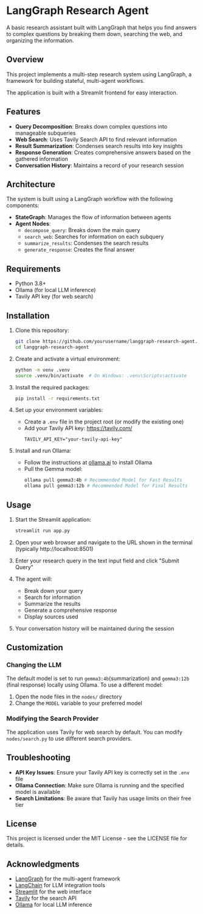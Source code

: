 # LangGraph Research Agent

A basic research assistant built with LangGraph that helps you find answers to complex questions by breaking them down, searching the web, and organizing the information.

## Overview

This project implements a multi-step research system using LangGraph, a framework for building stateful, multi-agent workflows.

The application is built with a Streamlit frontend for easy interaction.

## Features

- **Query Decomposition**: Breaks down complex questions into manageable subqueries
- **Web Search**: Uses Tavily Search API to find relevant information
- **Result Summarization**: Condenses search results into key insights
- **Response Generation**: Creates comprehensive answers based on the gathered information
- **Conversation History**: Maintains a record of your research session

## Architecture

The system is built using a LangGraph workflow with the following components:

- **StateGraph**: Manages the flow of information between agents
- **Agent Nodes**:
  - `decompose_query`: Breaks down the main query
  - `search_web`: Searches for information on each subquery
  - `summarize_results`: Condenses the search results
  - `generate_response`: Creates the final answer

## Requirements

- Python 3.8+
- Ollama (for local LLM inference)
- Tavily API key (for web search)

## Installation

1. Clone this repository:
   ```bash
   git clone https://github.com/yourusername/langgraph-research-agent.git
   cd langgraph-research-agent
   ```

2. Create and activate a virtual environment:
   ```bash
   python -m venv .venv
   source .venv/bin/activate  # On Windows: .venv\Scripts\activate
   ```

3. Install the required packages:
   ```bash
   pip install -r requirements.txt
   ```

4. Set up your environment variables:
   - Create a `.env` file in the project root (or modify the existing one)
   - Add your Tavily API key: https://tavily.com/
     ```
     TAVILY_API_KEY="your-tavily-api-key"
     ```

5. Install and run Ollama:
   - Follow the instructions at [ollama.ai](https://ollama.ai) to install Ollama
   - Pull the Gemma model:
     ```bash
     ollama pull gemma3:4b # Recommended Model for Fast Results
     ollama pull gemma3:12b # Recommended Model for Final Results
     ```

## Usage

1. Start the Streamlit application:
   ```bash
   streamlit run app.py
   ```

2. Open your web browser and navigate to the URL shown in the terminal (typically http://localhost:8501)

3. Enter your research query in the text input field and click "Submit Query"

4. The agent will:
   - Break down your query
   - Search for information
   - Summarize the results
   - Generate a comprehensive response
   - Display sources used

5. Your conversation history will be maintained during the session

## Customization

### Changing the LLM

The default model is set to run `gemma3:4b`(summarization) and `gemma3:12b` (final response) locally using Ollama. To use a different model:

1. Open the node files in the `nodes/` directory
2. Change the `MODEL` variable to your preferred model

### Modifying the Search Provider

The application uses Tavily for web search by default. You can modify `nodes/search.py` to use different search providers.

## Troubleshooting

- **API Key Issues**: Ensure your Tavily API key is correctly set in the `.env` file
- **Ollama Connection**: Make sure Ollama is running and the specified model is available
- **Search Limitations**: Be aware that Tavily has usage limits on their free tier

## License

This project is licensed under the MIT License - see the LICENSE file for details.

## Acknowledgments

- [LangGraph](https://github.com/langchain-ai/langgraph) for the multi-agent framework
- [LangChain](https://github.com/langchain-ai/langchain) for LLM integration tools
- [Streamlit](https://streamlit.io/) for the web interface
- [Tavily](https://tavily.com/) for the search API
- [Ollama](https://ollama.ai/) for local LLM inference 